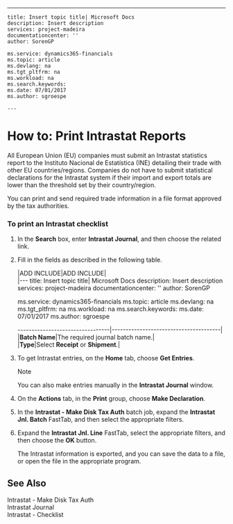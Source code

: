 ---
    title: Insert topic title| Microsoft Docs
    description: Insert description
    services: project-madeira
    documentationcenter: ''
    author: SorenGP

    ms.service: dynamics365-financials
    ms.topic: article
    ms.devlang: na
    ms.tgt_pltfrm: na
    ms.workload: na
    ms.search.keywords:
    ms.date: 07/01/2017
    ms.author: sgroespe

    ---
# How to: Print Intrastat Reports
All European Union \(EU\) companies must submit an Intrastat statistics report to the Instituto Nacional de Estatística \(INE\) detailing their trade with other EU countries\/regions. Companies do not have to submit statistical declarations for the Intrastat system if their import and export totals are lower than the threshold set by their country\/region.  
  
 You can print and send required trade information in a file format approved by the tax authorities.  
  
### To print an Intrastat checklist  
  
1.  In the **Search** box, enter **Intrastat Journal**, and then choose the related link.  
  
2.  Fill in the fields as described in the following table.  
  
    |ADD INCLUDE<!--[!INCLUDE[bp_tablefield](../../ApplicationDesign/includes/bp_tablefield_md.md)]-->|ADD INCLUDE<!--[!INCLUDE[bp_tabledescription](../../ApplicationDesign/includes/bp_tabledescription_md.md)]-->|  
    |---
    title: Insert topic title| Microsoft Docs
    description: Insert description
    services: project-madeira
    documentationcenter: ''
    author: SorenGP

    ms.service: dynamics365-financials
    ms.topic: article
    ms.devlang: na
    ms.tgt_pltfrm: na
    ms.workload: na
    ms.search.keywords:
    ms.date: 07/01/2017
    ms.author: sgroespe

    ---------------------------------|---------------------------------------|  
    |**Batch Name**|The required journal batch name.|  
    |**Type**|Select **Receipt** or **Shipment**.|  
  
3.  To get Intrastat entries, on the **Home** tab, choose **Get Entries**.  
  
    > [!NOTE]  
    >  You can also make entries manually in the **Intrastat Journal** window.  
  
4.  On the **Actions** tab, in the **Print** group, choose **Make Declaration**.  
  
5.  In the **Intrastat - Make Disk Tax Auth** batch job, expand the **Intrastat Jnl. Batch** FastTab, and then select the appropriate filters.  
  
6.  Expand the **Intrastat Jnl. Line** FastTab, select the appropriate filters, and then choose the **OK** button.  
  
     The Intrastat information is exported, and you can save the data to a file, or open the file in the appropriate program.  
  
## See Also  
 Intrastat - Make Disk Tax Auth   
 Intrastat Journal   
 Intrastat - Checklist